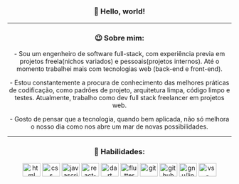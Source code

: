 <div align="center">
    <h3>🖖 Hello, world!</h3>
</div>

<hr>

<div align="center">
    <h3>😉 Sobre mim:</h3>
    <p>- Sou um engenheiro de software full-stack, com experiência previa em projetos freela(nichos variados) e
        pessoais(projetos internos). Até o momento trabalhei mais com tecnologias web (back-end e front-end).</p>
    <p>- Estou constantemente a procura de conhecimento das melhores práticas de codificação, como padrões de projeto,
        arquitetura limpa, código limpo e testes. Atualmente, trabalho como dev full stack freelancer em projetos web.
    </p>
    <p>- Gosto de pensar que a tecnologia, quando bem aplicada, não só melhora o nosso dia como nos abre um mar de novas
        possibilidades.</p>
</div>

<hr>

<div align="center">
    <h3>🚀 Habilidades:</h3>
    <img align="center" alt="html" height="30" width="40"
        src="https://cdn.jsdelivr.net/gh/devicons/devicon/icons/html5/html5-original.svg">
    <img align="center" alt="css" height="30" width="40"
        src="https://cdn.jsdelivr.net/gh/devicons/devicon/icons/css3/css3-original.svg">
    <img align="center" alt="javascript" height="30" width="40"
        src="https://cdn.jsdelivr.net/gh/devicons/devicon/icons/javascript/javascript-original.svg">
    <img align="center" alt="react-js" height="30" width="40"
        src="https://cdn.jsdelivr.net/gh/devicons/devicon/icons/react/react-original.svg">
    <img align="center" alt="dart" height="30" width="40"
        src="https://cdn.jsdelivr.net/gh/devicons/devicon/icons/dart/dart-original.svg">
    <img align="center" alt="flutter" height="30" width="40"
        src="https://cdn.jsdelivr.net/gh/devicons/devicon/icons/flutter/flutter-original.svg">
    <img align="center" alt="git" height="30" width="40"
        src="https://cdn.jsdelivr.net/gh/devicons/devicon/icons/git/git-original.svg">
    <img align="center" alt="github" height="30" width="40"
        src="https://cdn.jsdelivr.net/gh/devicons/devicon/icons/github/github-original.svg">
    <img align="center" alt="gnu/linux" height="30" width="40"
        src="https://cdn.jsdelivr.net/gh/devicons/devicon/icons/linux/linux-original.svg">
    <img align="center" alt="vs-code" height="30" width="40"
        src="https://cdn.jsdelivr.net/gh/devicons/devicon/icons/vscode/vscode-original.svg">
</div>
